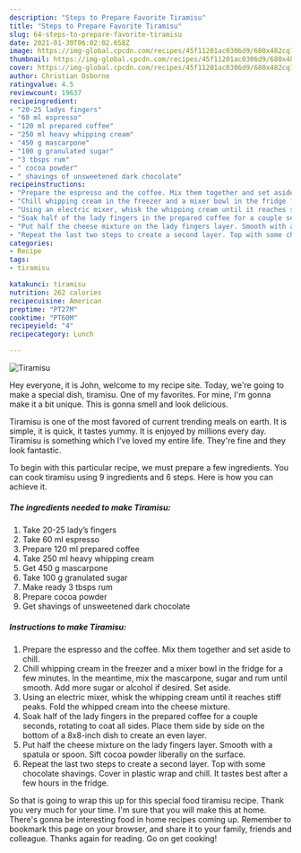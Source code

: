 ```yaml
---
description: "Steps to Prepare Favorite Tiramisu"
title: "Steps to Prepare Favorite Tiramisu"
slug: 64-steps-to-prepare-favorite-tiramisu
date: 2021-01-30T06:02:02.658Z
image: https://img-global.cpcdn.com/recipes/45f11201ac0306d9/680x482cq70/tiramisu-recipe-main-photo.jpg
thumbnail: https://img-global.cpcdn.com/recipes/45f11201ac0306d9/680x482cq70/tiramisu-recipe-main-photo.jpg
cover: https://img-global.cpcdn.com/recipes/45f11201ac0306d9/680x482cq70/tiramisu-recipe-main-photo.jpg
author: Christian Osborne
ratingvalue: 4.5
reviewcount: 19637
recipeingredient:
- "20-25 ladys fingers"
- "60 ml espresso"
- "120 ml prepared coffee"
- "250 ml heavy whipping cream"
- "450 g mascarpone"
- "100 g granulated sugar"
- "3 tbsps rum"
- " cocoa powder"
- " shavings of unsweetened dark chocolate"
recipeinstructions:
- "Prepare the espresso and the coffee. Mix them together and set aside to chill."
- "Chill whipping cream in the freezer and a mixer bowl in the fridge for a few minutes. In the meantime, mix the mascarpone, sugar and rum until smooth. Add more sugar or alcohol if desired. Set aside."
- "Using an electric mixer, whisk the whipping cream until it reaches stiff peaks. Fold the whipped cream into the cheese mixture."
- "Soak half of the lady fingers in the prepared coffee for a couple seconds, rotating to coat all sides. Place them side by side on the bottom of a 8x8-inch dish to create an even layer."
- "Put half the cheese mixture on the lady fingers layer. Smooth with a spatula or spoon. Sift cocoa powder liberally on the surface."
- "Repeat the last two steps to create a second layer. Top with some chocolate shavings. Cover in plastic wrap and chill. It tastes best after a few hours in the fridge."
categories:
- Recipe
tags:
- tiramisu

katakunci: tiramisu 
nutrition: 262 calories
recipecuisine: American
preptime: "PT27M"
cooktime: "PT60M"
recipeyield: "4"
recipecategory: Lunch

---
```



![Tiramisu](https://img-global.cpcdn.com/recipes/45f11201ac0306d9/680x482cq70/tiramisu-recipe-main-photo.jpg)

Hey everyone, it is John, welcome to my recipe site. Today, we're going to make a special dish, tiramisu. One of my favorites. For mine, I'm gonna make it a bit unique. This is gonna smell and look delicious.



Tiramisu is one of the most favored of current trending meals on earth. It is simple, it is quick, it tastes yummy. It is enjoyed by millions every day. Tiramisu is something which I've loved my entire life. They're fine and they look fantastic.


To begin with this particular recipe, we must prepare a few ingredients. You can cook tiramisu using 9 ingredients and 6 steps. Here is how you can achieve it.

<!--inarticleads1-->

##### The ingredients needed to make Tiramisu:

1. Take 20-25 lady’s fingers
1. Take 60 ml espresso
1. Prepare 120 ml prepared coffee
1. Take 250 ml heavy whipping cream
1. Get 450 g mascarpone
1. Take 100 g granulated sugar
1. Make ready 3 tbsps rum
1. Prepare  cocoa powder
1. Get  shavings of unsweetened dark chocolate




<!--inarticleads2-->

##### Instructions to make Tiramisu:

1. Prepare the espresso and the coffee. Mix them together and set aside to chill.
1. Chill whipping cream in the freezer and a mixer bowl in the fridge for a few minutes. In the meantime, mix the mascarpone, sugar and rum until smooth. Add more sugar or alcohol if desired. Set aside.
1. Using an electric mixer, whisk the whipping cream until it reaches stiff peaks. Fold the whipped cream into the cheese mixture.
1. Soak half of the lady fingers in the prepared coffee for a couple seconds, rotating to coat all sides. Place them side by side on the bottom of a 8x8-inch dish to create an even layer.
1. Put half the cheese mixture on the lady fingers layer. Smooth with a spatula or spoon. Sift cocoa powder liberally on the surface.
1. Repeat the last two steps to create a second layer. Top with some chocolate shavings. Cover in plastic wrap and chill. It tastes best after a few hours in the fridge.




So that is going to wrap this up for this special food tiramisu recipe. Thank you very much for your time. I'm sure that you will make this at home. There's gonna be interesting food in home recipes coming up. Remember to bookmark this page on your browser, and share it to your family, friends and colleague. Thanks again for reading. Go on get cooking!

